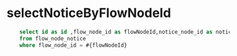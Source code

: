 selectNoticeByFlowNodeId
===
```sql
    select id as id ,flow_node_id as flowNodeId,notice_node_id as noticeNodeId, state as state, inform as inform
    from flow_node_notice
    where flow_node_id = #{flowNodeId}
```